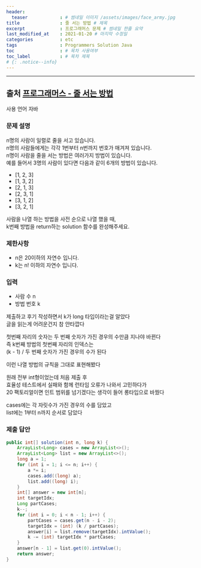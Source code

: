 ```yaml
---
header:
  teaser            : # 썸네일 이미지 /assets/images/face_army.jpg
title               : 줄 서는 방법 # 제목
excerpt             : 프로그래머스 문제 # 썸네일 한줄 요약
last_modified_at    : 2021-01-20 # 마지막 수정일
categories          : etc
tags                : Programmers Solution Java
toc                 : # 목차 사용여부
toc_label           : # 목차 제목
# {: .notice--info}
---
```


---
## 출처 [프로그래머스 - 줄 서는 방법](https://programmers.co.kr/learn/courses/30/lessons/12936)

사용 언어 자바

### 문제 설명
n명의 사람이 일렬로 줄을 서고 있습니다.  
n명의 사람들에게는 각각 1번부터 n번까지 번호가 매겨져 있습니다.  
n명이 사람을 줄을 서는 방법은 여러가지 방법이 있습니다.  
예를 들어서 3명의 사람이 있다면 다음과 같이 6개의 방법이 있습니다.

- [1, 2, 3]
- [1, 3, 2]
- [2, 1, 3]
- [2, 3, 1]
- [3, 1, 2]
- [3, 2, 1]

사람을 나열 하는 방법을 사전 순으로 나열 했을 때,  
k번째 방법을 return하는 solution 함수를 완성해주세요.

### 제한사항
- n은 20이하의 자연수 입니다.
- k는 n! 이하의 자연수 입니다.

### 입력

- 사람 수 n
- 방법 번호 k

제출하고 후기 작성하면서 k가 long 타입이라는걸 알았다  
글을 읽는게 어려운건지 참 안타깝다  

첫번째 자리의 숫자는 두 번째 숫자가 가진 경우의 수만큼 지나야 바뀐다  
즉 k번째 방법의 첫번째 자리의 인덱스는  
(k - 1) / 두 번째 숫자가 가진 경우의 수가 된다  

이런 나열 방법의 규칙을 그대로 표현해봤다  

원래 전부 int형이었는데 처음 제출 후  
효율성 테스트에서 실패와 함께 런타임 오류가 나와서 고민하다가  
20 팩토리얼이면 인트 범위를 넘기겠다는 생각이 들어 롱타입으로 바꿨다


cases에는 각 자릿수가 가진 경우의 수를 담았고  
list에는 1부터 n까지 순서로 담았다


### 제출 답안

```java
public int[] solution(int n, long k) {
    ArrayList<Long> cases = new ArrayList<>();
    ArrayList<Long> list = new ArrayList<>();
    long a = 1;
    for (int i = 1; i <= n; i++) {
        a *= i;
        cases.add((long) a);
        list.add((long) i);
    }
    int[] answer = new int[n];
    int targetIdx;
    Long partCases;
    k--;
    for (int i = 0; i < n - 1; i++) {
        partCases = cases.get(n - i - 2);
        targetIdx = (int) (k / partCases);
        answer[i] = list.remove(targetIdx).intValue();
        k -= (int) targetIdx * partCases;
    }
    answer[n - 1] = list.get(0).intValue();
    return answer;
}
```